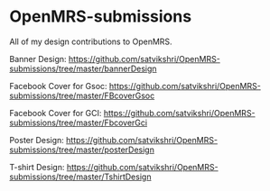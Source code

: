 # OpenMRS-submissions
All of my design contributions to OpenMRS.

Banner Design: https://github.com/satvikshri/OpenMRS-submissions/tree/master/bannerDesign

Facebook Cover for Gsoc: https://github.com/satvikshri/OpenMRS-submissions/tree/master/FBcoverGsoc

Facebook Cover for GCI: https://github.com/satvikshri/OpenMRS-submissions/tree/master/FbcoverGci

Poster Design: https://github.com/satvikshri/OpenMRS-submissions/tree/master/posterDesign

T-shirt Design: https://github.com/satvikshri/OpenMRS-submissions/tree/master/TshirtDesign
